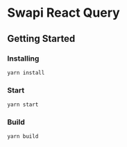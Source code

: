 # Swapi React Query

## Getting Started

### Installing
```
yarn install
```

### Start
```
yarn start
```

### Build
```
yarn build
```
